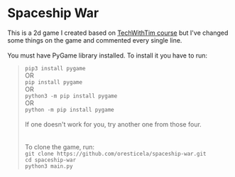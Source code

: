 # Spaceship War
This is a 2d game I created based on <a href="https://www.youtube.com/watch?v=jO6qQDNa2UY&ab_channel=TechWithTim">TechWithTim course</a> but I've changed some things on the game and commented every single line.
<br><br>
You must have PyGame library installed. To install it you have to run:<br>
> `pip3 install pygame`<br>
OR<br>
`pip install pygame`<br>
OR<br>
`python3 -m pip install pygame`<br>
OR<br>
`python -m pip install pygame`<br><br>
If one doesn't work for you, try another one from those four.<br><br><br>
To clone the game, run:<br>
`git clone https://github.com/oresticela/spaceship-war.git`<br>
`cd spaceship-war`<br>
`python3 main.py`
